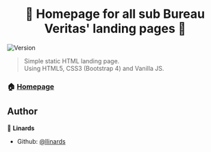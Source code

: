 <h1 align="center">👋 Homepage for all sub Bureau Veritas' landing pages 👋</h1>
<p>
  <img alt="Version" src="https://img.shields.io/badge/version-1.0-blue.svg?cacheSeconds=2592000" />
</p>

> Simple static HTML landing page.<br />
> Using HTML5, CSS3 (Bootstrap 4) and Vanilla JS.

### 🏠 [Homepage](https://bureauveritaslatvia.lv/)

## Author

👤 **Linards**

* Github: [@llinards](https://github.com/llinards)
